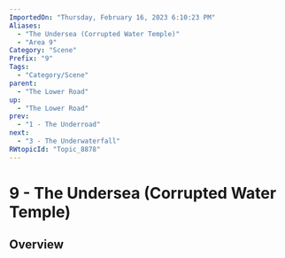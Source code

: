 ```yaml
---
ImportedOn: "Thursday, February 16, 2023 6:10:23 PM"
Aliases:
  - "The Undersea (Corrupted Water Temple)"
  - "Area 9"
Category: "Scene"
Prefix: "9"
Tags:
  - "Category/Scene"
parent:
  - "The Lower Road"
up:
  - "The Lower Road"
prev:
  - "1 - The Underroad"
next:
  - "3 - The Underwaterfall"
RWtopicId: "Topic_8878"
---
```

# 9 - The Undersea (Corrupted Water Temple)
## Overview
